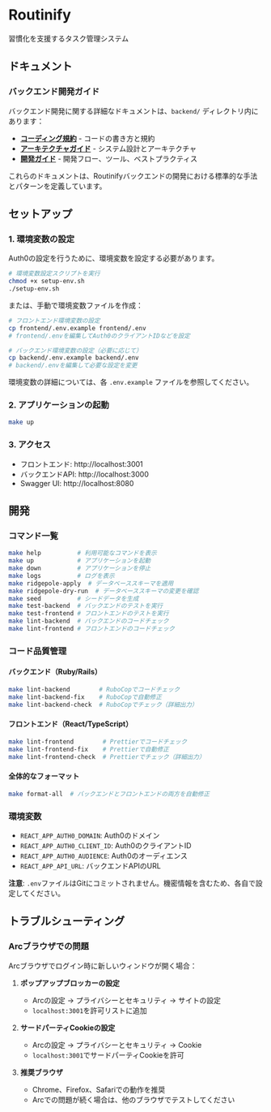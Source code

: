 # Routinify

習慣化を支援するタスク管理システム

## ドキュメント

### バックエンド開発ガイド
バックエンド開発に関する詳細なドキュメントは、`backend/` ディレクトリ内にあります：

- **[コーディング規約](backend/CODING_STANDARDS.md)** - コードの書き方と規約
- **[アーキテクチャガイド](backend/ARCHITECTURE_GUIDE.md)** - システム設計とアーキテクチャ
- **[開発ガイド](backend/DEVELOPMENT_GUIDE.md)** - 開発フロー、ツール、ベストプラクティス

これらのドキュメントは、Routinifyバックエンドの開発における標準的な手法とパターンを定義しています。

## セットアップ

### 1. 環境変数の設定

Auth0の設定を行うために、環境変数を設定する必要があります。

```bash
# 環境変数設定スクリプトを実行
chmod +x setup-env.sh
./setup-env.sh
```

または、手動で環境変数ファイルを作成：

```bash
# フロントエンド環境変数の設定
cp frontend/.env.example frontend/.env
# frontend/.envを編集してAuth0のクライアントIDなどを設定

# バックエンド環境変数の設定（必要に応じて）
cp backend/.env.example backend/.env
# backend/.envを編集して必要な設定を変更
```

環境変数の詳細については、各 `.env.example` ファイルを参照してください。

### 2. アプリケーションの起動

```bash
make up
```

### 3. アクセス

- フロントエンド: http://localhost:3001
- バックエンドAPI: http://localhost:3000
- Swagger UI: http://localhost:8080

## 開発

### コマンド一覧

```bash
make help          # 利用可能なコマンドを表示
make up            # アプリケーションを起動
make down          # アプリケーションを停止
make logs          # ログを表示
make ridgepole-apply  # データベーススキーマを適用
make ridgepole-dry-run  # データベーススキーマの変更を確認
make seed          # シードデータを生成
make test-backend  # バックエンドのテストを実行
make test-frontend # フロントエンドのテストを実行
make lint-backend  # バックエンドのコードチェック
make lint-frontend # フロントエンドのコードチェック
```

### コード品質管理

#### バックエンド（Ruby/Rails）
```bash
make lint-backend        # RuboCopでコードチェック
make lint-backend-fix    # RuboCopで自動修正
make lint-backend-check  # RuboCopでチェック（詳細出力）
```

#### フロントエンド（React/TypeScript）
```bash
make lint-frontend        # Prettierでコードチェック
make lint-frontend-fix    # Prettierで自動修正
make lint-frontend-check  # Prettierでチェック（詳細出力）
```

#### 全体的なフォーマット
```bash
make format-all  # バックエンドとフロントエンドの両方を自動修正
```

### 環境変数

- `REACT_APP_AUTH0_DOMAIN`: Auth0のドメイン
- `REACT_APP_AUTH0_CLIENT_ID`: Auth0のクライアントID
- `REACT_APP_AUTH0_AUDIENCE`: Auth0のオーディエンス
- `REACT_APP_API_URL`: バックエンドAPIのURL

**注意**: `.env`ファイルはGitにコミットされません。機密情報を含むため、各自で設定してください。

## トラブルシューティング

### Arcブラウザでの問題

Arcブラウザでログイン時に新しいウィンドウが開く場合：

1. **ポップアップブロッカーの設定**
   - Arcの設定 → プライバシーとセキュリティ → サイトの設定
   - `localhost:3001`を許可リストに追加

2. **サードパーティCookieの設定**
   - Arcの設定 → プライバシーとセキュリティ → Cookie
   - `localhost:3001`でサードパーティCookieを許可

3. **推奨ブラウザ**
   - Chrome、Firefox、Safariでの動作を推奨
   - Arcでの問題が続く場合は、他のブラウザでテストしてください
